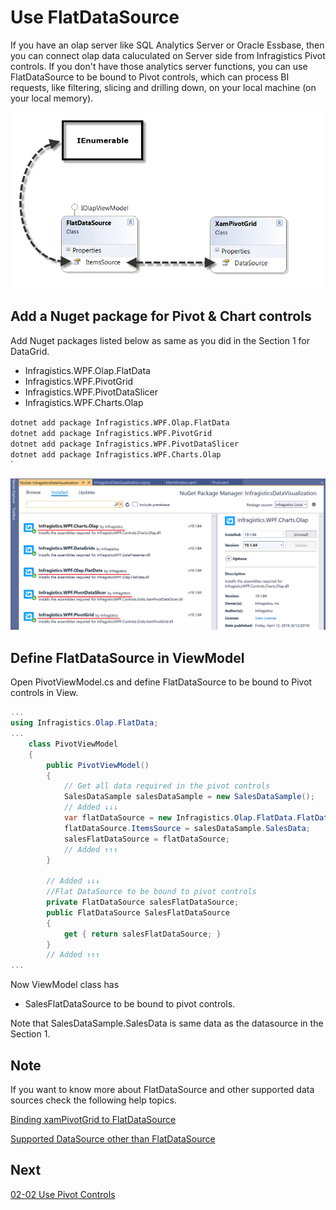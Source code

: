 # Use FlatDataSource

If you have an olap server like SQL Analytics Server or Oracle Essbase, then you can connect olap data caluculated on Server side from Infragistics Pivot controls. If you don't have those analytics server functions, you can use FlatDataSource to be bound to Pivot controls, which can process BI requests, like filtering, slicing and drilling down, on your local machine (on your local memory).

![](../assets/02-01-01.png)


## Add a Nuget package for Pivot & Chart controls

Add Nuget packages listed below as same as you did in the Section 1 for DataGrid.

- Infragistics.WPF.Olap.FlatData
- Infragistics.WPF.PivotGrid
- Infragistics.WPF.PivotDataSlicer
- Infragistics.WPF.Charts.Olap

`dotnet add package Infragistics.WPF.Olap.FlatData`<br>
`dotnet add package Infragistics.WPF.PivotGrid`<br>
`dotnet add package Infragistics.WPF.PivotDataSlicer`<br>
`dotnet add package Infragistics.WPF.Charts.Olap`<br>
`

![](../assets/02-02-01.png)

## Define FlatDataSource in ViewModel

Open PivotViewModel.cs and define FlatDataSource to be bound to Pivot controls in View.

```cs
...
using Infragistics.Olap.FlatData;
...
    class PivotViewModel
    {
        public PivotViewModel()
        {
            // Get all data required in the pivot controls
            SalesDataSample salesDataSample = new SalesDataSample();
            // Added ↓↓↓
            var flatDataSource = new Infragistics.Olap.FlatData.FlatDataSource();
            flatDataSource.ItemsSource = salesDataSample.SalesData;
            salesFlatDataSource = flatDataSource;
            // Added ↑↑↑
        }

        // Added ↓↓↓
        //Flat DataSource to be bound to pivot controls
        private FlatDataSource salesFlatDataSource;
        public FlatDataSource SalesFlatDataSource
        {
            get { return salesFlatDataSource; }
        }
        // Added ↑↑↑
...
```

Now ViewModel class has
 - SalesFlatDataSource to be bound to pivot controls.
 
 Note that SalesDataSample.SalesData is same data as the datasource in the Section 1.

## Note

If you want to know more about FlatDataSource and other supported data sources check the following help topics.

[Binding xamPivotGrid to FlatDataSource](https://www.infragistics.com/help/wpf/xampivotgrid-databinding-using-flatdatasource)

[Supported DataSource other than FlatDataSource](https://www.infragistics.com/help/wpf/xampivotgrid-binding-data-to-the-xampivotgrid)

## Next
[02-02 Use Pivot Controls](02-02-Use-Pivot-Controls.md)
